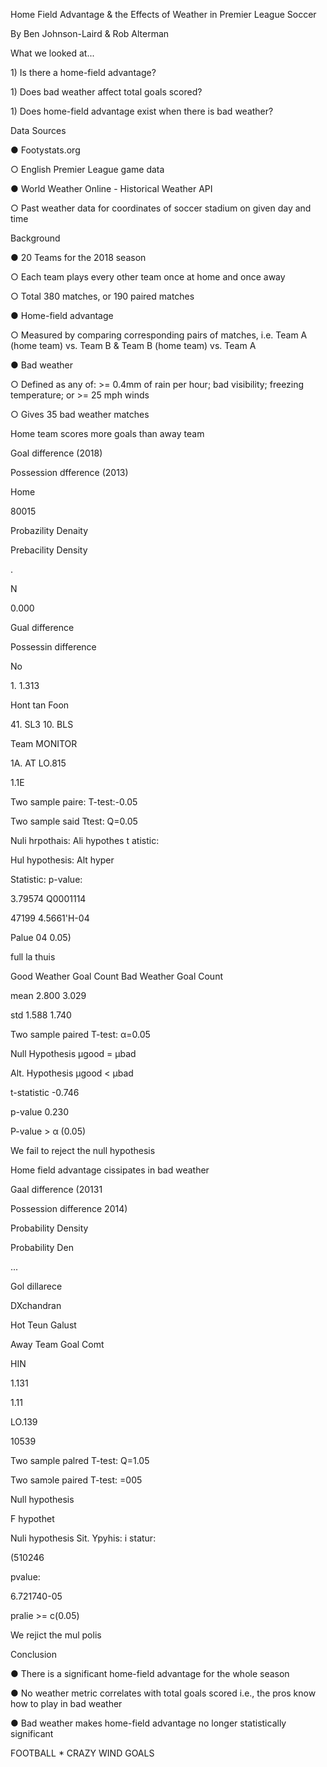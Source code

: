 <html><head><meta content="text/html; charset=UTF-8" http-equiv="content-type"></head><body class="c201"><p class="c51"><span class="c24">Home Field Advantage &amp; the Effects of Weather in Premier League Soccer </span></p><p class="c6"><span class="c137">By Ben Johnson-Laird &amp; Rob Alterman </span></p><p class="c6"><span class="c83">What we looked at... </span></p><p class="c6"><span class="c42">1) Is there a home-field advantage? </span></p><p class="c6"><span class="c42">1) Does bad weather affect total goals scored? </span></p><p class="c6"><span class="c42">1) Does home-field advantage exist when there is bad weather? </span></p><p class="c6"><span class="c83">Data Sources </span></p><p class="c6"><span class="c37">&#9679; </span><span class="c42">Footystats.org </span></p><p class="c6"><span class="c70">&#9675; </span><span class="c50">English Premier League game data </span></p><p class="c6"><span class="c37">&#9679; </span><span class="c42">World Weather Online - Historical Weather API </span></p><p class="c6"><span class="c70">&#9675; </span><span class="c50">Past weather data for coordinates of soccer stadium on given day and time </span></p><p class="c6"><span class="c83">Background </span></p><p class="c6"><span class="c37">&#9679; </span><span class="c42">20 Teams for the 2018 season </span></p><p class="c6"><span class="c70">&#9675; </span><span class="c50">Each team plays every other team once at home and once away </span></p><p class="c6"><span class="c70">&#9675; </span><span class="c50">Total 380 matches, or 190 paired matches </span></p><p class="c6"><span class="c37">&#9679; </span><span class="c42">Home-field advantage </span></p><p class="c6"><span class="c70">&#9675; </span><span class="c50">Measured by comparing corresponding pairs of matches, i.e. Team A (home team) vs. Team B &amp; Team B (home team) vs. Team A </span></p><p class="c6"><span class="c37">&#9679; </span><span class="c42">Bad weather </span></p><p class="c6"><span class="c70">&#9675; </span><span class="c50">Defined as any of: &gt;= 0.4mm of rain per hour; bad visibility; freezing temperature; or &gt;= 25 mph winds </span></p><p class="c6"><span class="c70">&#9675; </span><span class="c124">Gives 35 </span><span class="c198">bad weather </span><span class="c124">matches </span></p><p class="c6"><span class="c94">Home </span><span class="c167">team </span><span class="c122">scores </span><span class="c131">more </span><span class="c135">goals </span><span class="c147">than </span><span class="c187">a</span><span class="c110">way </span><span class="c101">team </span></p><p class="c81"><span class="c26">Goal difference </span><span class="c46">(</span><span class="c65">2018</span><span class="c157">) </span></p><p class="c6"><span class="c31">Pos</span><span class="c49">ses</span><span class="c31">sion dfference (2013</span><span class="c107">) </span></p><p class="c182"><span class="c25">Home </span></p><p class="c34"><span class="c161">80</span><span class="c126">015 </span></p><p class="c6"><span class="c75">Probazility </span><span class="c17">Denaity </span></p><p class="c6"><span class="c18">Prebacility </span><span class="c136">Density </span></p><p class="c115"><span class="c174">. </span></p><p class="c164"><span class="c14">N </span></p><p class="c6"><span class="c204">0</span><span class="c52">.</span><span class="c205">0</span><span class="c7">00 </span></p><p class="c183"><span class="c74">Gual </span><span class="c132">difference </span></p><p class="c6"><span class="c202">Possessin </span><span class="c60">difference </span></p><p class="c168"><span class="c57">No </span></p><p class="c140"><span class="c207">1</span><span class="c112">. </span><span class="c180">1</span><span class="c92">.</span><span class="c13">3</span><span class="c43">1</span><span class="c13">3 </span></p><p class="c6"><span class="c2">Hont tan Foon </span></p><p class="c102"><span class="c194">41</span><span class="c62">. </span><span class="c178">SL3 </span><span class="c123">10</span><span class="c165">. </span><span class="c61">BLS </span></p><p class="c6"><span class="c2">Team MONITOR </span></p><p class="c29"><span class="c89">1A</span><span class="c162">. </span><span class="c98">AT </span><span class="c108">LO</span><span class="c92">.</span><span class="c13">815 </span></p><p class="c6"><span class="c30">1</span><span class="c196">.</span><span class="c180">1E </span></p><p class="c8"><span class="c158">Two </span><span class="c199">sample </span><span class="c27">paire</span><span class="c63">: </span><span class="c66">T</span><span class="c59">-</span><span class="c199">test</span><span class="c117">:</span><span class="c85">-</span><span class="c146">0</span><span class="c32">.</span><span class="c19">05 </span></p><p class="c6"><span class="c109">Two </span><span class="c20">sample </span><span class="c113">said </span><span class="c156">Ttest</span><span class="c151">: </span><span class="c87">Q</span><span class="c85">=</span><span class="c66">0</span><span class="c129">.</span><span class="c203">05 </span></p><p class="c0"><span class="c114">Nuli </span><span class="c72">hrpothais</span><span class="c212">: </span><span class="c184">Ali </span><span class="c185">hypothes </span><span class="c21">t atistic: </span></p><p class="c6"><span class="c21">Hul hypothesis: Alt hyper </span></p><p class="c149"><span class="c21">Statistic: </span><span class="c128">p-value: </span></p><p class="c6"><span class="c21">3.79574 </span><span class="c77">Q0001114 </span></p><p class="c6"><span class="c21">47199 </span><span class="c139">4.</span><span class="c3">5</span><span class="c139">661&#39;H-04 </span></p><p class="c179"><span class="c50">Palue 04 0.05) </span></p><p class="c6"><span class="c172">full la thuis </span></p><p class="c6"><span class="c12">Good Weather Goal Count Bad Weather Goal Count </span></p><p class="c6"><span class="c12">mean </span><span class="c5">2.800 3.029 </span></p><p class="c6"><span class="c12">std </span><span class="c5">1.588 1.740 </span></p><p class="c6"><span class="c77">Two sample paired T-test: </span><span class="c119">&alpha;</span><span class="c77">=0.05 </span></p><p class="c6"><span class="c12">Null Hypothesis </span><span class="c5">&mu;</span><span class="c22">good </span><span class="c5">= &mu;</span><span class="c22">bad </span></p><p class="c6"><span class="c12">Alt. Hypothesis </span><span class="c5">&mu;</span><span class="c22">good </span><span class="c5">&lt; &mu;</span><span class="c22">bad </span></p><p class="c6"><span class="c12">t-statistic </span><span class="c5">-0.746 </span></p><p class="c6"><span class="c12">p-value </span><span class="c5">0.230 </span></p><p class="c51"><span class="c12">P-value &gt; </span><span class="c104">&alpha; </span><span class="c12">(0.05) </span></p><p class="c51"><span class="c5">We fail to reject the null hypothesis </span></p><p class="c6"><span class="c28">Home </span><span class="c169">field </span><span class="c93">advantage </span><span class="c103">cissipates </span><span class="c145">in </span><span class="c95">bad </span><span class="c93">we</span><span class="c213">ather </span></p><p class="c80"><span class="c72">Gaal </span><span class="c173">difference </span><span class="c191">(</span><span class="c15">20131 </span></p><p class="c6"><span class="c105">Possession </span><span class="c190">difference </span><span class="c163">2014</span><span class="c96">) </span></p><p class="c6"><span class="c75">Probability </span><span class="c111">Density </span></p><p class="c6"><span class="c200">P</span><span class="c171">robability </span><span class="c159">Den </span></p><p class="c6"><span class="c217">..</span><span class="c216">. </span></p><p class="c78"><span class="c206">Gol </span><span class="c121">dillarece </span></p><p class="c6"><span class="c215">DXchandr</span><span class="c166">an </span></p><p class="c11"><span class="c58">Hot Teun Galus</span><span class="c9">t </span></p><p class="c6"><span class="c9">Aw</span><span class="c58">ay Team Goal Comt </span></p><p class="c82"><span class="c76">HIN </span></p><p class="c181"><span class="c39">1</span><span class="c133">.1</span><span class="c39">31 </span></p><p class="c6"><span class="c180">1</span><span class="c133">.11 </span></p><p class="c6"><span class="c99">LO.139 </span></p><p class="c6"><span class="c144">10539 </span></p><p class="c53"><span class="c45">Two </span><span class="c209">sample </span><span class="c106">palred </span><span class="c150">T</span><span class="c1">-</span><span class="c91">test</span><span class="c16">: </span><span class="c143">Q</span><span class="c153">=</span><span class="c192">1</span><span class="c33">.</span><span class="c134">05 </span></p><p class="c6"><span class="c71">Two </span><span class="c141">sam&#596;le </span><span class="c36">paired </span><span class="c95">T</span><span class="c189">-</span><span class="c36">test</span><span class="c177">: </span><span class="c79">=</span><span class="c90">0</span><span class="c195">0</span><span class="c90">5 </span></p><p class="c211"><span class="c38">Null </span><span class="c55">hypothesis </span></p><p class="c100"><span class="c148">F </span><span class="c4">hypothet </span></p><p class="c170"><span class="c40">Nuli </span><span class="c64">hypothesis </span><span class="c73">Sit</span><span class="c116">. </span><span class="c214">Ypyhis</span><span class="c10">: </span><span class="c130">i </span><span class="c208">statur</span><span class="c88">: </span></p><p class="c69"><span class="c175">(</span><span class="c48">510246 </span></p><p class="c6"><span class="c154">p</span><span class="c160">value</span><span class="c120">: </span></p><p class="c6"><span class="c23">6</span><span class="c138">.</span><span class="c127">721740</span><span class="c176">-</span><span class="c142">05 </span></p><p class="c97"><span class="c86">pralie </span><span class="c155">&gt;</span><span class="c56">= </span><span class="c197">c</span><span class="c125">(</span><span class="c85">0</span><span class="c210">.</span><span class="c118">05</span><span class="c60">) </span></p><p class="c6"><span class="c68">We </span><span class="c193">rejict </span><span class="c4">the </span><span class="c35">mul </span><span class="c188">polis </span></p><p class="c6"><span class="c83">Conclusion </span></p><p class="c6"><span class="c47">&#9679; </span><span class="c67">There </span><span class="c41">is </span><span class="c67">a significant home-field advantage for the whole season </span></p><p class="c6"><span class="c47">&#9679; </span><span class="c41">No </span><span class="c67">weather metric correlates with total goals scored i.e., the pros know how to play in bad weather </span></p><p class="c6"><span class="c47">&#9679; </span><span class="c67">Bad weather makes home-field advantage </span><span class="c41">no longer statistically significant </span></p><p class="c84"><span class="c54">F</span><span class="c152">OOTBAL</span><span class="c54">L </span><span class="c44">* </span><span class="c152">CRA</span><span class="c54">Z</span><span class="c152">Y </span><span class="c186">WIND </span><span class="c152">GOALS </span></p></body></html>

